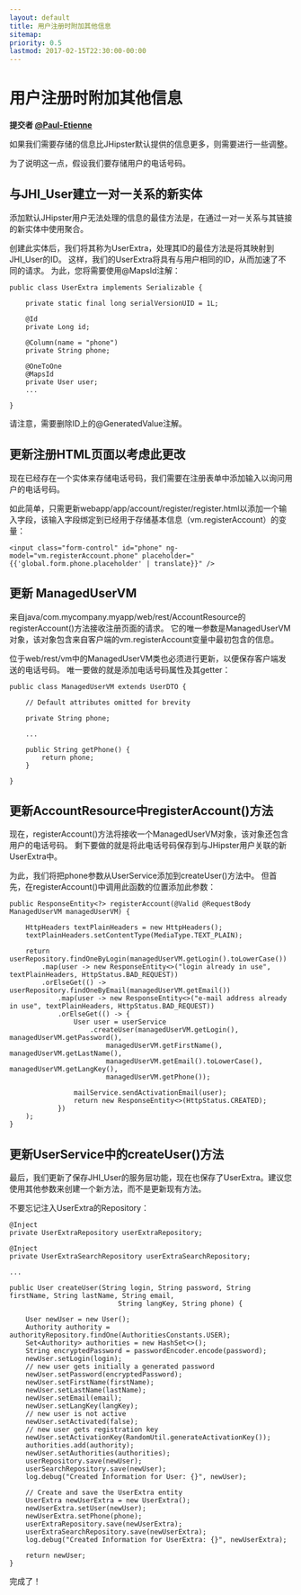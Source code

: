 ```yaml
---
layout: default
title: 用户注册时附加其他信息
sitemap:
priority: 0.5
lastmod: 2017-02-15T22:30:00-00:00
---
```


# 用户注册时附加其他信息

__提交者 [@Paul-Etienne](https://github.com/Paul-Etienne)__

如果我们需要存储的信息比JHipster默认提供的信息更多，则需要进行一些调整。

为了说明这一点，假设我们要存储用户的电话号码。

## 与JHI_User建立一对一关系的新实体

添加默认JHipster用户无法处理的信息的最佳方法是，在通过一对一关系与其链接的新实体中使用聚合。

创建此实体后，我们将其称为UserExtra，处理其ID的最佳方法是将其映射到JHI_User的ID。 这样，我们的UserExtra将具有与用户相同的ID，从而加速了不同的请求。
为此，您将需要使用@MapsId注解：

```
public class UserExtra implements Serializable {

    private static final long serialVersionUID = 1L;

    @Id
    private Long id;

    @Column(name = "phone")
    private String phone;

    @OneToOne
    @MapsId
    private User user;
    ...

}
```

请注意，需要删除ID上的@GeneratedValue注解。

## 更新注册HTML页面以考虑此更改

现在已经存在一个实体来存储电话号码，我们需要在注册表单中添加输入以询问用户的电话号码。

如此简单，只需更新webapp/app/account/register/register.html以添加一个输入字段，该输入字段绑定到已经用于存储基本信息（vm.registerAccount）的变量：

```
<input class="form-control" id="phone" ng-model="vm.registerAccount.phone" placeholder="{{'global.form.phone.placeholder' | translate}}" />
```

## 更新 ManagedUserVM

来自java/com.mycompany.myapp/web/rest/AccountResource的registerAccount()方法接收注册页面的请求。
它的唯一参数是ManagedUserVM对象，该对象包含来自客户端的vm.registerAccount变量中最初包含的信息。

位于web/rest/vm中的ManagedUserVM类也必须进行更新，以便保存客户端发送的电话号码。 唯一要做的就是添加电话号码属性及其getter：

```
public class ManagedUserVM extends UserDTO {

    // Default attributes omitted for brevity

    private String phone;

    ...

    public String getPhone() {
        return phone;
    }

}
```

## 更新AccountResource中registerAccount()方法

现在，registerAccount()方法将接收一个ManagedUserVM对象，该对象还包含用户的电话号码。 剩下要做的就是将此电话号码保存到与JHipster用户关联的新UserExtra中。

为此，我们将把phone参数从UserService添加到createUser()方法中。 但首先，在registerAccount()中调用此函数的位置添加此参数：

```
public ResponseEntity<?> registerAccount(@Valid @RequestBody ManagedUserVM managedUserVM) {

    HttpHeaders textPlainHeaders = new HttpHeaders();
    textPlainHeaders.setContentType(MediaType.TEXT_PLAIN);

    return userRepository.findOneByLogin(managedUserVM.getLogin().toLowerCase())
        .map(user -> new ResponseEntity<>("login already in use", textPlainHeaders, HttpStatus.BAD_REQUEST))
        .orElseGet(() -> userRepository.findOneByEmail(managedUserVM.getEmail())
            .map(user -> new ResponseEntity<>("e-mail address already in use", textPlainHeaders, HttpStatus.BAD_REQUEST))
            .orElseGet(() -> {
                User user = userService
                    .createUser(managedUserVM.getLogin(), managedUserVM.getPassword(),
                        managedUserVM.getFirstName(), managedUserVM.getLastName(),
                        managedUserVM.getEmail().toLowerCase(), managedUserVM.getLangKey(),
                        managedUserVM.getPhone());

                mailService.sendActivationEmail(user);
                return new ResponseEntity<>(HttpStatus.CREATED);
            })
    );
}
```

## 更新UserService中的createUser()方法

最后，我们更新了保存JHI_User的服务层功能，现在也保存了UserExtra。建议您使用其他参数来创建一个新方法，而不是更新现有方法。

不要忘记注入UserExtra的Repository：

```
@Inject
private UserExtraRepository userExtraRepository;

@Inject
private UserExtraSearchRepository userExtraSearchRepository;

...

public User createUser(String login, String password, String firstName, String lastName, String email,
                           String langKey, String phone) {

    User newUser = new User();
    Authority authority = authorityRepository.findOne(AuthoritiesConstants.USER);
    Set<Authority> authorities = new HashSet<>();
    String encryptedPassword = passwordEncoder.encode(password);
    newUser.setLogin(login);
    // new user gets initially a generated password
    newUser.setPassword(encryptedPassword);
    newUser.setFirstName(firstName);
    newUser.setLastName(lastName);
    newUser.setEmail(email);
    newUser.setLangKey(langKey);
    // new user is not active
    newUser.setActivated(false);
    // new user gets registration key
    newUser.setActivationKey(RandomUtil.generateActivationKey());
    authorities.add(authority);
    newUser.setAuthorities(authorities);
    userRepository.save(newUser);
    userSearchRepository.save(newUser);
    log.debug("Created Information for User: {}", newUser);

    // Create and save the UserExtra entity
    UserExtra newUserExtra = new UserExtra();
    newUserExtra.setUser(newUser);
    newUserExtra.setPhone(phone);
    userExtraRepository.save(newUserExtra);
    userExtraSearchRepository.save(newUserExtra);
    log.debug("Created Information for UserExtra: {}", newUserExtra);

    return newUser;
}
```

完成了！
